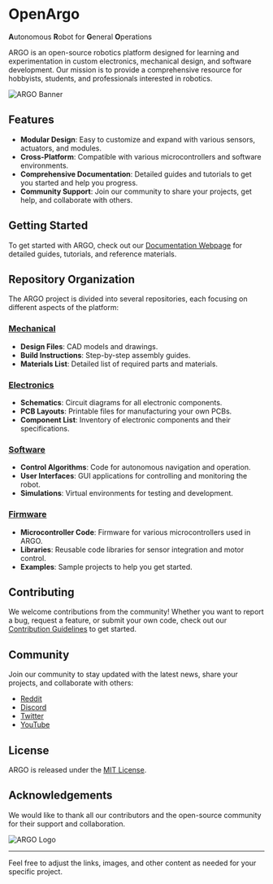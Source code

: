 # OpenArgo
**A**utonomous **R**obot for **G**eneral **O**perations

ARGO is an open-source robotics platform designed for learning and experimentation in custom electronics, mechanical design, and software development. Our mission is to provide a comprehensive resource for hobbyists, students, and professionals interested in robotics.

![ARGO Banner](https://avatars.githubusercontent.com/u/175572984?s=400&u=93262dadc41383bf6fc30c2bc937c0bafdd86544&v=4)

## Features
- **Modular Design**: Easy to customize and expand with various sensors, actuators, and modules.
- **Cross-Platform**: Compatible with various microcontrollers and software environments.
- **Comprehensive Documentation**: Detailed guides and tutorials to get you started and help you progress.
- **Community Support**: Join our community to share your projects, get help, and collaborate with others.

## Getting Started
To get started with ARGO, check out our [Documentation Webpage](www.openargo.com) for detailed guides, tutorials, and reference materials.

## Repository Organization
The ARGO project is divided into several repositories, each focusing on different aspects of the platform:

### [Mechanical](https://www.onshape.com)
- **Design Files**: CAD models and drawings.
- **Build Instructions**: Step-by-step assembly guides.
- **Materials List**: Detailed list of required parts and materials.

### [Electronics](https://www.github.com/Open-Argo/electronics)
- **Schematics**: Circuit diagrams for all electronic components.
- **PCB Layouts**: Printable files for manufacturing your own PCBs.
- **Component List**: Inventory of electronic components and their specifications.

### [Software](https://www.github.com/Open-Argo/software)
- **Control Algorithms**: Code for autonomous navigation and operation.
- **User Interfaces**: GUI applications for controlling and monitoring the robot.
- **Simulations**: Virtual environments for testing and development.

### [Firmware](https://www.github.com/Open-Argo/firmware)
- **Microcontroller Code**: Firmware for various microcontrollers used in ARGO.
- **Libraries**: Reusable code libraries for sensor integration and motor control.
- **Examples**: Sample projects to help you get started.

## Contributing
We welcome contributions from the community! Whether you want to report a bug, request a feature, or submit your own code, check out our [Contribution Guidelines](https://www.github.com/ARGO/CONTRIBUTING.md) to get started.

## Community
Join our community to stay updated with the latest news, share your projects, and collaborate with others:
- [Reddit](https://www.reddit.com/r/OpenArgo)
- [Discord](https://discord.gg/b3QM3Vtcah)
- [Twitter](https://x.com/OpenArgo)
- [YouTube](https://www.youtube.com/@OpenArgo)

## License
ARGO is released under the [MIT License](https://www.github.com/Open-Argo/LICENSE).

## Acknowledgements
We would like to thank all our contributors and the open-source community for their support and collaboration.

![ARGO Logo](https://avatars.githubusercontent.com/u/175572984?s=400&u=93262dadc41383bf6fc30c2bc937c0bafdd86544&v=4)

---

Feel free to adjust the links, images, and other content as needed for your specific project.
